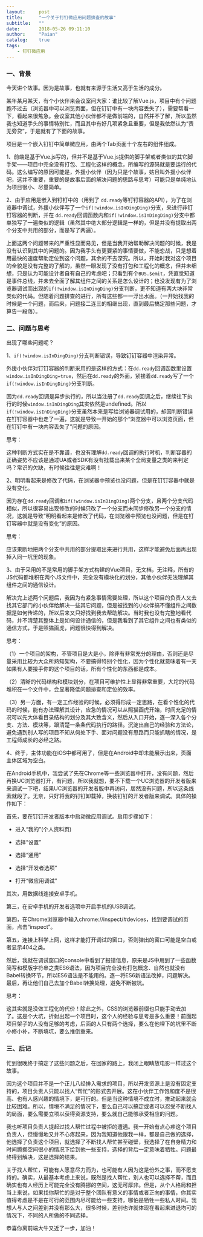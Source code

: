 ```yaml
---
layout:     post
title:      "一个关于钉钉微应用问题排查的故事"
subtitle:   ""
date:       2018-05-26 09:11:10
author:     "Paian"
catalog:    true
tags:
    - 钉钉微应用
---
```


### 一、背景

今天讲个故事。因为是故事，也就有来源于生活又高于生活的成分。

某年某月某天，有个小伙伴来会议室问大家：谁比较了解Vue.js，项目中有个问题跑不过去（浏览器中可以浏览页面，但在钉钉中有一块内容丢失了），需要帮看一下，看起来很焦急。会议室其他小伙伴都不是做前端的，自然并不了解，所以虽然我也知道手头的事情特别忙，而且其中有好几项紧急且重要，但是我依然认为“责无旁贷”，于是就有了下面的故事。

项目是一个嵌入钉钉中简单微应用，由两个Tab页面十个左右的组件组成。

1、前端是基于Vue.js写的，但并不是基于Vue.js提供的脚手架或者类似的其它脚手架——项目中完全没有打包、工程化这样的概念，所编写的源码就是要运行的代码。这么编写的原因可能是，外援小伙伴（因为只是个故事，姑且叫外援小伙伴吧，这并不重要，重要的是故事后面的解决问题的思路与思考）可能只是单纯地认为项目很小、尽量简单。

2、由于应用是嵌入到钉钉中的（用到了 `dd.ready`等钉钉容器的API），为了在浏览器中调试，外援小伙伴写了一个`if(!window.isInDingDing)`分支，来进行非钉钉容器的判断，并在 `dd.ready`回调函数内和`if(!window.isInDingDing)`分支中都单独写了一遍类似的逻辑（虽然其中绝大部分逻辑是一样的，但是并没有提取出两个分支中共用的部分，而是写了两遍）。

上面这两个问题带来的严重性显而易见，但是当我开始帮助解决问题的时候，我是没有认识到其中的问题的。因为我手头有更要紧的事情要做，不能恋战，只是想着用最快的速度帮助定位到这个问题，其余的不去深究。所以，开始时我对这个项目的全貌是没有完整的了解的，虽然一眼发现了没有打包和工程化的概念，但并未细想，只是认为可能设计者自有自己的考虑吧；只看到有个`BUS.$emit`，凭直觉知道是事件总线，并未去全面了解其组件之间的关系是怎么设计的；也没发现有为了浏览器调试而出现的`if(!window.isInDingDing)`分支判断，更不知道有两大块非常类似的代码。但随着问题排查的进行，所有这些都一一浮出水面。（一开始找我的时候是一个问题，而后来，问题接二连三的相继出现，直到最后搞定那些问题，才算告一段落）。

### 二、问题与思考

出现了哪些问题呢？

1、`if(!window.isInDingDing)`分支判断错误，导致钉钉容器中渲染异常。

外援小伙伴对钉钉容器的判断采用的是这样的方式：在`dd.ready`回调函数里设置`window.isInDingDing=true`，然后在`dd.ready`的外面，紧接着`dd.ready`写了一个`if(!window.isInDingDing)`分支判断。

因为`dd.ready`回调是异步执行的，所以当注册了`dd.ready`回调之后，继续往下执行的时候`window.isInDingDing`其实依然是undefined。所以`if(!window.isInDingDing)`分支虽然本来是写给浏览器调试用的，却因判断错误在钉钉容器中也走了一遍，这就是导致一开始的那个“浏览器中可以浏览页面，但在钉钉中有一块内容丢失了”问题的原因。

思考：

这种判断方式实在是不靠谱，也没有理解`dd.ready`回调的执行时机，判断容器的正确姿势不应该是通过UA或者SDK有没有挂载出来某个全局变量之类的来判定吗？常识的欠缺，有时候往往是灾难啊！

2、明明看起来是修改了代码，在浏览器中预览也没问题，但是在钉钉容器中就是没有变化。

因为存在`dd.ready`回调和`if(!window.isInDingDing)`两个分支，且两个分支代码相似，所以很容易出现修改的时候只改了一个分支而未同步修改另一个分支的情况，这就是导致“明明看起来是修改了代码，在浏览器中预览也没问题，但是在钉钉容器中就是没有变化”的原因。

思考：

应该果断地把两个分支中共用的部分提取出来进行共用，这样才能避免后面再出现掉入同一坑里的现象。

3、由于采用的不是常用的脚手架方式构建的Vue项目，无文档，无注释，所有的JS代码都堆积在两个JS文件中，完全没有模块化的划分，其他小伙伴无法理解其组件之间的通信设计。

解决完上述两个问题后，我因为有紧急事情需要处理，所以这个项目的负责人又去找其它部门的小伙伴给解决一些其它问题，但是被找到的小伙伴搞不懂组件之间数据是如何传递的，所以后来又只好找到我去帮助解决。当时我也没有完整地看代码，并不清楚其整体上是如何设计通信的，但是我看到了其它组件之间也有类似的通信方式，于是照猫画虎，问题很快得到解决。

思考：

（1）一个项目的架构，不管项目是大是小，除非有非常充分的理由，否则还是尽量采用比较为大众所熟知架构，不要搞得特别个性化，因为个性化就意味着有一天如果有人要接手你的这个项目的话，所有个性化的东西都是成本。

（2）清晰的代码结构和模块划分，在项目可维护性上显得非常重要，大坨的代码堆积在一个文件中，会显著降低问题排查和定位的效率。

（3）另一方面，有一定工作经验的时候，必须得形成一定思路，在看个性化的代码的时候，能有办法理解其设计，应急的情况可以从照猫画虎开始，时间充足的情况可以先大体看目录结构的划分及其大致含义，然后从入口开始，逐一深入各个分支、方法、模块等，跟清楚一条条代码执行的路径。沉淀出自己的经验和方法论，避免遇到别人写的项目不知从何处下手、面对问题没有思路而只能抓瞎的情况，是工程师成长的必经之路。

4、终于，主体功能在iOS中都可用了，但是在Android中却未能展示出来，页面主体区域为空白。

在Android手机中，我尝试了先在Chrome等一些浏览器中打开，没有问题，然后再换UC浏览器打开，有问题，所以我就想，要不下载一个UC浏览器的开发者版来来调试一下吧，结果UC浏览器的开发者版中再访问，居然没有问题，所以这条线索就段了。无奈，只好将我的钉钉卸载掉，换装钉钉的开发者版来调试。具体的操作如下：

首先，要在钉钉开发者版本中启动微应用调试。启用步骤如下：

- 进入“我的”(个人资料页)

- 选择“设置”

- 选择“通用”

- 选择“开发者选项”

- 打开“微应用调试”

其次，用数据线连接安卓手机。

第三，在安卓手机的开发者选项中开启手机的USB调试。

第四，在Chrome浏览器中输入chrome://inspect/#devices，找到要调试的页面，点击“inspect”。

第五，连接上科学上网，这样才能打开调试的窗口，否则弹出的窗口可能是空白或者显示404之类。

然后，我就在调试窗口的console中看到了报错信息，原来是JS中用到了一些函数简写和模版字符串之类ES6语法，因为项目完全没有打包概念、自然也就没有Babel转换环节，所以ES6语法是不能用的。逐一将ES6新语法改掉，问题解决。最后，再让他们自己去加个Babel转换处理，避免不断被坑。

思考：

这其实就是没做工程化的代价！除此之外，CSS的浏览器前缀也只能手动去加了。这是个大坑，折射出起一个项目时，这个人的经验与思考是多么重要！前面起项目架子的人没有足够的考虑，后面的人只有两个选择，要么在他埋下的坑里不断小修小补，不断填坑，要么推倒重来。

### 三、后记

忙到很晚终于搞定了这些问题之后，在回家的路上，我闭上眼睛放电影一样过这个故事。

因为这个项目并不是一个正儿八经排入需求的项目，所以开发资源上是没有固定支持的，项目负责人只能以找人“帮忙”的形式去开展。这在小伙伴工作饱和度不是很高、也有人感兴趣的情境下，是可行的。但是当这种情境不成立时，推动起来就会比较困难。所以，情境不满足的情况下，要么自己可以搞定或者可以忍受不断找人的局面，要么需要立项以获得资源支持，要么就自己能够承受相应的问题。

我也听项目负责人提起过找人帮忙过程中被拒的遭遇。我一开始有点心疼这个项目负责人，但慢慢地又并不心疼起来，因为我知道他跟我一样，都是自己做的选择，他选择了负责这个项目，就选择了不断找人帮忙甚至碰壁，我选择了在自身精力和时间腾挪空间很小的情况下给到他一些支持，选择的背后一定意味着牺牲。问题最终得到解决，这是选择的结果。

关于找人帮忙，可能有人愿意尽力而为，也可能有人因为这是份外之事，而不愿支持的。确实，从最基本考虑上来说，既然是找人帮忙，别人也可以选择不帮，而且确实也有人经历上可能完全没有腾挪的空间，这无可厚非。但是，从个人格局和担当上来说，如果找你帮忙的是对于整个团队有意义的事情或者正向的事情，你其实值得考虑是不是在可行的范围内尽可能给一些支持，哪怕是牺牲一些私人时间。我想人与人之间差别并没有那么大，很多时候，差别也许就体现在看起来进退均可的情况下，不同的人所做的不同选择。

恭喜你离前端大牛又近了一步，加油！
